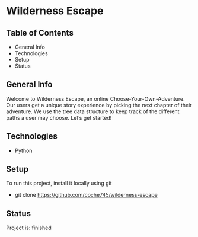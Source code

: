 # Wilderness Escape
## Table of Contents
+ General Info
+ Technologies
+ Setup
+ Status
## General Info
Welcome to Wilderness Escape, an online Choose-Your-Own-Adventure. Our users get a unique story experience by picking the next chapter of their adventure. We use the tree data structure to keep track of the different paths a user may choose. Let’s get started!
## Technologies
+ Python
## Setup
To run this project, install it locally using git
+ git clone https://github.com/coche745/wilderness-escape
## Status
Project is: finished